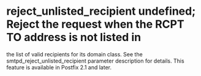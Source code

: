 # reject_unlisted_recipient undefined;  Reject the request when the RCPT TO address is not listed in
the list of valid recipients for its domain class. See the
smtpd_reject_unlisted_recipient parameter description for details.
This feature is available in Postfix 2.1 and later.
